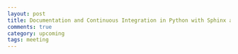 ```yaml
---
layout: post
title: Documentation and Continuous Integration in Python with Sphinx and Travis CI -- Nelle Varoquaux, Chris Holdgraf, Matthias Bussonnier
comments: true
category: upcoming
tags: meeting
---
```



